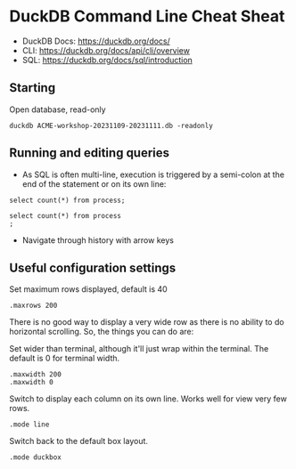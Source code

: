 # DuckDB Command Line Cheat Sheat

* DuckDB Docs: https://duckdb.org/docs/
* CLI: https://duckdb.org/docs/api/cli/overview
* SQL: https://duckdb.org/docs/sql/introduction

## Starting
Open database, read-only
```
duckdb ACME-workshop-20231109-20231111.db -readonly
```

## Running and editing queries

* As SQL is often multi-line, execution is triggered by a semi-colon at the end of the statement or on its own line:
```
select count(*) from process;

select count(*) from process
;
```

* Navigate through history with arrow keys

## Useful configuration settings
Set maximum rows displayed, default is 40
```
.maxrows 200
```

There is no good way to display a very wide row as there is no ability to do horizontal scrolling. So, the things you can do are:

Set wider than terminal, although it'll just wrap within the terminal. The default is 0 for terminal width.
```
.maxwidth 200
.maxwidth 0
```

Switch to display each column on its own line. Works well for view very few rows.
```
.mode line
```

Switch back to the default box layout.
```
.mode duckbox
```
